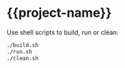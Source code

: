 # {{project-name}}

Use shell scripts to build, run or clean:

```bash
./build.sh
./run.sh
./clean.sh
```
